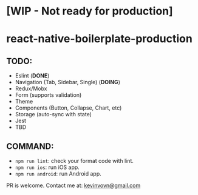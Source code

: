 # [WIP - Not ready for production]
# react-native-boilerplate-production
## TODO:
- Eslint (**DONE**)
- Navigation (Tab, Sidebar, Single) (**DOING**)
- Redux/Mobx
- Form (supports validation)
- Theme
- Components (Button, Collapse, Chart, etc)
- Storage (auto-sync with state)
- Jest
- TBD

## COMMAND:
- `npm run lint`: check your format code with lint.
- `npm run ios`: run iOS app.
- `npm run android`: run Android app.

PR is welcome. Contact me at: kevinvovn@gmail.com
